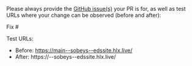 Please always provide the [GitHub issue(s)](../issues) your PR is for, as well as test URLs where your change can be observed (before and after):

Fix #<gh-issue-id>

Test URLs:
- Before: https://main--sobeys--edssite.hlx.live/
- After: https://<branch>--sobeys--edssite.hlx.live/

